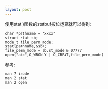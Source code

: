 ```yaml
---
layout: post
---
```


使用stat()函数的statbuf按位运算就可以得到:

```
char *pathname = "xxxx"
struct stat sb;
mode_t file_perm_mode;
stat(pathname,&sb);
file_perm_mode = sb.st_mode & 07777
open("abc",O_WRONLY | O_CREAT,file_perm_mode)
```

参考:

```
man 7 inode
man 2 stat
man 2 open
```